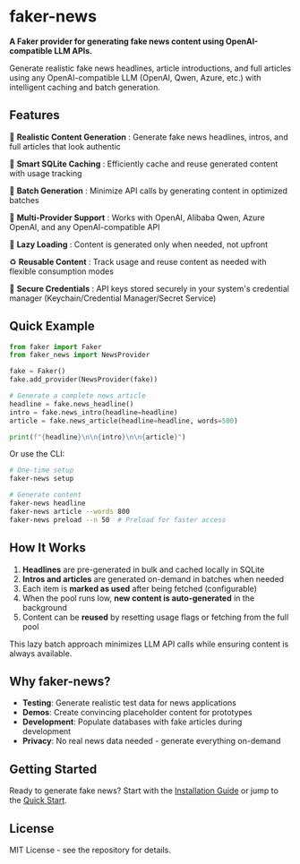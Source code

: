 # faker-news

**A Faker provider for generating fake news content using OpenAI-compatible LLM APIs.**

Generate realistic fake news headlines, article introductions, and full articles using any OpenAI-compatible LLM (OpenAI, Qwen, Azure, etc.) with intelligent caching and batch generation.

## Features

🎲 **Realistic Content Generation**
:   Generate fake news headlines, intros, and full articles that look authentic

💾 **Smart SQLite Caching**
:   Efficiently cache and reuse generated content with usage tracking

🔄 **Batch Generation**
:   Minimize API calls by generating content in optimized batches

🔌 **Multi-Provider Support**
:   Works with OpenAI, Alibaba Qwen, Azure OpenAI, and any OpenAI-compatible API

🎯 **Lazy Loading**
:   Content is generated only when needed, not upfront

♻️ **Reusable Content**
:   Track usage and reuse content as needed with flexible consumption modes

🔐 **Secure Credentials**
:   API keys stored securely in your system's credential manager (Keychain/Credential Manager/Secret Service)

## Quick Example

```python
from faker import Faker
from faker_news import NewsProvider

fake = Faker()
fake.add_provider(NewsProvider(fake))

# Generate a complete news article
headline = fake.news_headline()
intro = fake.news_intro(headline=headline)
article = fake.news_article(headline=headline, words=500)

print(f"{headline}\n\n{intro}\n\n{article}")
```

Or use the CLI:

```bash
# One-time setup
faker-news setup

# Generate content
faker-news headline
faker-news article --words 800
faker-news preload --n 50  # Preload for faster access
```

## How It Works

1. **Headlines** are pre-generated in bulk and cached locally in SQLite
2. **Intros and articles** are generated on-demand in batches when needed
3. Each item is **marked as used** after being fetched (configurable)
4. When the pool runs low, **new content is auto-generated** in the background
5. Content can be **reused** by resetting usage flags or fetching from the full pool

This lazy batch approach minimizes LLM API calls while ensuring content is always available.

## Why faker-news?

- **Testing**: Generate realistic test data for news applications
- **Demos**: Create convincing placeholder content for prototypes
- **Development**: Populate databases with fake articles during development
- **Privacy**: No real news data needed - generate everything on-demand

## Getting Started

Ready to generate fake news? Start with the [Installation Guide](getting-started.md) or jump to the [Quick Start](quick-start.md).

## License

MIT License - see the repository for details.
